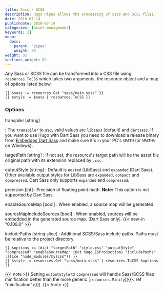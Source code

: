 ```yaml
---
title: Sass / SCSS
description: Hugo Pipes allows the processing of Sass and SCSS files.
date: 2018-07-14
publishdate: 2018-07-14
categories: [asset management]
keywords: []
menu:
  docs:
    parent: "pipes"
    weight: 30
weight: 02
sections_weight: 02
---
```


Any Sass or SCSS file can be transformed into a CSS file using `resources.ToCSS` which takes two arguments, the resource object and a map of options listed below.

```go-html-template
{{ $sass := resources.Get "sass/main.scss" }}
{{ $style := $sass | resources.ToCSS }}
```

### Options

transpiler [string]

: The `transpiler` to use, valid values are `libsass` (default) and `dartsass`. If you want to use Hugo with Dart Sass you need to download a release binary from [Embedded Dart Sass](https://github.com/sass/dart-sass-embedded/releases) and make sure it's in your PC's `$PATH` (or `%PATH%` on Windows).

targetPath [string]
: If not set, the resource's target path will be the asset file original path with its extension replaced by `.css`.

outputStyle [string]
: Default is `nested` (LibSass) and `expanded` (Dart Sass). Other available output styles for LibSass are `expanded`, `compact` and `compressed`. Dart Sass only supports `expanded` and `compressed`.

precision [int]
: Precision of floating point math. **Note:** This option is not supported by Dart Sass.

enableSourceMap [bool]
: When enabled, a source map will be generated.

sourceMapIncludeSources [bool]
: When enabled, sources will be embedded in the generated source map. (Dart Sass only). {{< new-in "0.108.0" >}}

includePaths [string slice]
: Additional SCSS/Sass include paths. Paths must be relative to the project directory.

```go-html-template
{{ $options := (dict "targetPath" "style.css" "outputStyle" "compressed" "enableSourceMap" (not hugo.IsProduction) "includePaths" (slice "node_modules/myscss")) }}
{{ $style := resources.Get "sass/main.scss" | resources.ToCSS $options }}
```

{{< note >}}
Setting `outputStyle` to `compressed` will handle Sass/SCSS files minification better than the more generic [`resources.Minify`]({{< ref "minification">}}).
{{< /note >}}
